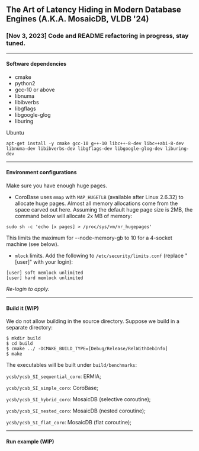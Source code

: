 ## The Art of Latency Hiding in Modern Database Engines (A.K.A. MosaicDB, VLDB '24)
### [Nov 3, 2023] Code and README refactoring in progress, stay tuned.

--------
#### Software dependencies
* cmake
* python2
* gcc-10 or above
* libnuma
* libibverbs
* libgflags
* libgoogle-glog
* liburing

Ubuntu
```
apt-get install -y cmake gcc-10 g++-10 libc++-8-dev libc++abi-8-dev libnuma-dev libibverbs-dev libgflags-dev libgoogle-glog-dev liburing-dev
```

--------
#### Environment configurations
Make sure you have enough huge pages.

* CoroBase uses `mmap` with `MAP_HUGETLB` (available after Linux 2.6.32) to allocate huge pages. Almost all memory allocations come from the space carved out here. Assuming the default huge page size is 2MB, the command below will allocate 2x MB of memory:
```
sudo sh -c 'echo [x pages] > /proc/sys/vm/nr_hugepages'
```
This limits the maximum for --node-memory-gb to 10 for a 4-socket machine (see below).

* `mlock` limits. Add the following to `/etc/security/limits.conf` (replace "[user]" with your login):
```
[user] soft memlock unlimited
[user] hard memlock unlimited
```
*Re-login to apply.*

--------
#### Build it (WIP)
We do not allow building in the source directory. Suppose we build in a separate directory:

```
$ mkdir build
$ cd build
$ cmake ../ -DCMAKE_BUILD_TYPE=[Debug/Release/RelWithDebInfo]
$ make
```

The executables will be built under `build/benchmarks`:

`ycsb/ycsb_SI_sequential_coro`: ERMIA;

`ycsb/ycsb_SI_simple_coro`: CoroBase;

`ycsb/ycsb_SI_hybrid_coro`: MosaicDB (selective coroutine);

`ycsb/ycsb_SI_nested_coro`: MosaicDB (nested coroutine);

`ycsb/ycsb_SI_flat_coro`: MosaicDB (flat coroutine);

--------
#### Run example (WIP)
